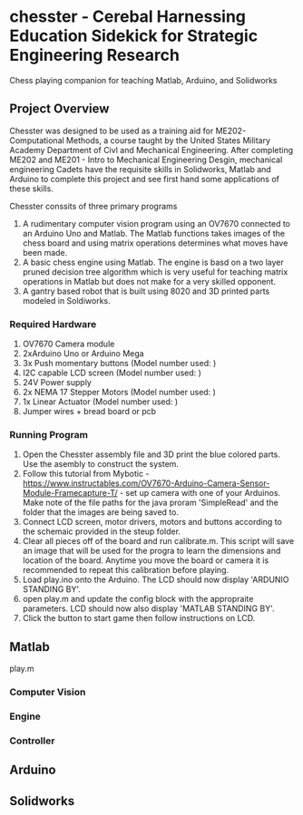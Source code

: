 # chesster - Cerebal Harnessing Education Sidekick for Strategic Engineering Research
Chess playing companion for teaching Matlab, Arduino, and Solidworks

## Project Overview 
Chesster was designed to be used as a training aid for ME202- Computational Methods, a course taught by the United States Military Academy Department of Civl and Mechanical Engineering. 
After completing ME202 and ME201 - Intro to Mechanical Engineering Desgin, mechanical engineering Cadets have the requisite skills in Solidworks, Matlab and Arduino to complete this project and see first hand some applications of these skills.

Chesster conssits of three primary programs 
1. A rudimentary computer vision program using an OV7670 connected to an Arduino Uno and Matlab. The Matlab functions takes images of the chess board and using matrix operations determines what moves have been made.
2. A basic chess engine using Matlab. The engine is basd on a two layer pruned decision tree algorithm which is very useful for teaching matrix operations in Matlab but does not make for a very skilled opponent.
3. A gantry based robot that is built using 8020 and 3D printed parts modeled in Soldiworks.

### Required Hardware 
1. OV7670 Camera module
2. 2xArduino Uno or Arduino Mega
3. 3x Push momentary buttons (Model number used: )
4. I2C capable LCD screen (Model number used: )
5. 24V Power supply
6. 2x NEMA 17 Stepper Motors (Model number used: )
7. 1x Linear Actuator (Model number used: )
8. Jumper wires + bread board or pcb

### Running Program
1. Open the Chesster assembly file and 3D print the blue colored parts. Use the asembly to construct the system.
2. Follow this tutorial from Mybotic - https://www.instructables.com/OV7670-Arduino-Camera-Sensor-Module-Framecapture-T/ - set up camera with one of your Arduinos. Make note of the file paths for the java proram 'SimpleRead' and the folder that the images are being saved to.
3. Connect LCD screen, motor drivers, motors and buttons according to the schemaic provided in the steup folder.
4. Clear all pieces off of the board and run calibrate.m. This script will save an image that will be used for the progra to learn the dimensions and location of the board. Anytime you move the board or camera it is recommended to repeat this calibration before playing.
5. Load play.ino onto the Arduino. The LCD should now display 'ARDUNIO STANDING BY'.
6. open play.m and update the config block with the appropraite parameters. LCD should now also display 'MATLAB STANDING BY'.
7. Click the button to start game then follow instructions on LCD. 

## Matlab
play.m 

### Computer Vision 

### Engine 

### Controller 

## Arduino

## Solidworks 


